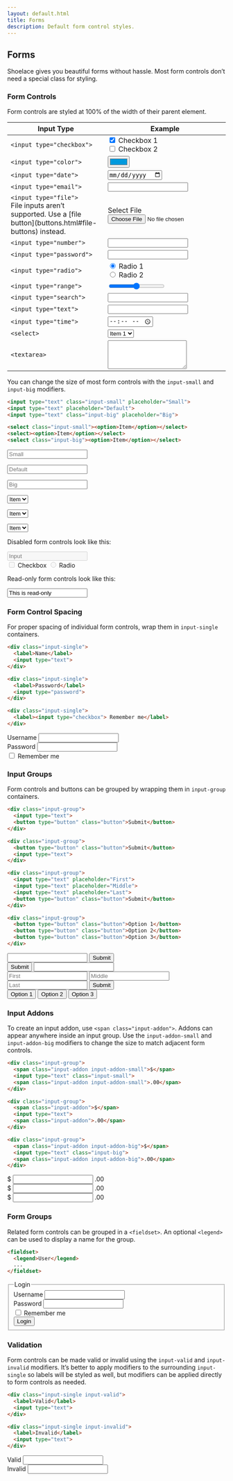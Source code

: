 ```yaml
---
layout: default.html
title: Forms
description: Default form control styles.
---
```


## Forms

Shoelace gives you beautiful forms without hassle. Most form controls don’t need a special class for styling.

### Form Controls

Form controls are styled at 100% of the width of their parent element.

<table class="table table-bordered">
  <thead>
    <tr>
      <th>Input Type</th>
      <th>Example</th>
    </tr>
  </thead>
  <tbody>
    <tr>
      <td><code>&lt;input type=&quot;checkbox&quot;&gt;</code></td>
      <td>
        <label><input type="checkbox" checked> Checkbox 1</label><br>
        <label><input type="checkbox"> Checkbox 2</label>
      </td>
    </tr>
    <tr>
      <td><code>&lt;input type=&quot;color&quot;&gt;</code></td>
      <td><input type="color" value="#0099dd"></td>
    </tr>
    <tr>
      <td><code>&lt;input type=&quot;date&quot;&gt;</code></td>
      <td><input type="date"></td>
    </tr>
    <tr>
      <td><code>&lt;input type=&quot;email&quot;&gt;</code></td>
      <td><input type="email"></td>
    </tr>
    <tr>
      <td>
        <code>&lt;input type=&quot;file&quot;&gt;</code>
        <br>
        <span class="text-small text-secondary">
          File inputs aren’t supported. Use a [file button](buttons.html#file-buttons) instead.
        </span>
      </td>
      <td>
        <label class="button button-block">Select File <input type="file"></label>
      </td>
    </tr>
    <tr>
      <td><code>&lt;input type=&quot;number&quot;&gt;</code></td>
      <td><input type="number"></td>
    </tr>
    <tr>
      <td><code>&lt;input type=&quot;password&quot;&gt;</code></td>
      <td><input type="password"></td>
    </tr>
    <tr>
      <td><code>&lt;input type=&quot;radio&quot;&gt;</code></td>
      <td>
        <label><input type="Radio" name="radio" checked> Radio 1</label><br>
        <label><input type="Radio" name="radio"> Radio 2</label>
      </td>
    </tr>
    <tr>
      <td><code>&lt;input type=&quot;range&quot;&gt;</code></td>
      <td><input type="range"></td>
    </tr>
    <tr>
      <td><code>&lt;input type=&quot;search&quot;&gt;</code></td>
      <td><input type="search"></td>
    </tr>
    <tr>
      <td><code>&lt;input type=&quot;text&quot;&gt;</code></td>
      <td><input type="text"></td>
    </tr>
    <tr>
      <td><code>&lt;input type=&quot;time&quot;&gt;</code></td>
      <td><input type="time"></td>
    </tr>
    <tr>
      <td><code>&lt;select&gt;</code></td>
      <td>
        <select>
          <option>Item 1</option>
          <option>Item 2</option>
          <option>Item 3</option>
        </select>
      </td>
    </tr>
    <tr>
      <td><code>&lt;textarea&gt;</code></td>
      <td><textarea rows="4"></textarea></td>
    </tr>
  </tbody>
</table>

You can change the size of most form controls with the `input-small` and `input-big` modifiers.

```html
<input type="text" class="input-small" placeholder="Small">
<input type="text" placeholder="Default">
<input type="text" class="input-big" placeholder="Big">

<select class="input-small"><option>Item</option></select>
<select><option>Item</option></select>
<select class="input-big"><option>Item</option></select>
```

<div class="two-column">
  <p><input type="text" class="input-small" placeholder="Small"></p>
  <p><input type="text" placeholder="Default"></p>
  <p><input type="text" class="input-big" placeholder="Big"></p>
  <p><select class="input-small"><option>Item</option></select></p>
  <p><select><option>Item</option></select></p>
  <p><select class="input-big"><option>Item</option></select></p>
</div>

Disabled form controls look like this:

<div class="input-single">
  <input type="text" placeholder="Input" disabled>
</div>

<div class="input-single">
  <label><input type="checkbox" disabled> Checkbox</label>
  <label><input type="radio" disabled> Radio</label>
</div>

Read-only form controls look like this:

<div class="input-single">
  <input type="text" readonly value="This is read-only">
</div>

### Form Control Spacing

For proper spacing of individual form controls, wrap them in `input-single` containers.

```html
<div class="input-single">
  <label>Name</label>
  <input type="text">
</div>

<div class="input-single">
  <label>Password</label>
  <input type="password">
</div>

<div class="input-single">
  <label><input type="checkbox"> Remember me</label>
</div>
```

<div class="input-single">
  <label>Username</label>
  <input type="text">
</div>

<div class="input-single">
  <label>Password</label>
  <input type="password">
</div>

<div class="input-single">
  <label><input type="checkbox"> Remember me</label>
</div>

### Input Groups

Form controls and buttons can be grouped by wrapping them in `input-group` containers.

```html
<div class="input-group">
  <input type="text">
  <button type="button" class="button">Submit</button>
</div>

<div class="input-group">
  <button type="button" class="button">Submit</button>
  <input type="text">
</div>

<div class="input-group">
  <input type="text" placeholder="First">
  <input type="text" placeholder="Middle">
  <input type="text" placeholder="Last">
  <button type="button" class="button">Submit</button>
</div>

<div class="input-group">
  <button type="button" class="button">Option 1</button>
  <button type="button" class="button">Option 2</button>
  <button type="button" class="button">Option 3</button>
</div>
```

<div class="input-group">
  <input type="text">
  <button type="button">Submit</button>
</div>

<div class="input-group">
  <button type="button">Submit</button>
  <input type="text">
</div>

<div class="input-group">
  <input type="text" placeholder="First">
  <input type="text" placeholder="Middle">
  <input type="text" placeholder="Last">
  <button type="button">Submit</button>
</div>

<div class="input-group">
  <button type="button">Option 1</button>
  <button type="button">Option 2</button>
  <button type="button">Option 3</button>
</div>

### Input Addons

To create an input addon, use `<span class="input-addon">`. Addons can appear anywhere inside an input group. Use the `input-addon-small` and `input-addon-big` modifiers to change the size to match adjacent form controls.

```html
<div class="input-group">
  <span class="input-addon input-addon-small">$</span>
  <input type="text" class="input-small">
  <span class="input-addon input-addon-small">.00</span>
</div>

<div class="input-group">
  <span class="input-addon">$</span>
  <input type="text">
  <span class="input-addon">.00</span>
</div>

<div class="input-group">
  <span class="input-addon input-addon-big">$</span>
  <input type="text" class="input-big">
  <span class="input-addon input-addon-big">.00</span>
</div>
```

<div class="input-single">
  <div class="input-group">
    <span class="input-addon input-addon-small">$</span>
    <input type="text" class="input-small">
    <span class="input-addon input-addon-small">.00</span>
  </div>
</div>

<div class="input-single">
  <div class="input-group">
    <span class="input-addon">$</span>
    <input type="text">
    <span class="input-addon">.00</span>
  </div>
</div>

<div class="input-single">
  <div class="input-group">
    <span class="input-addon input-addon-big">$</span>
    <input type="text" class="input-big">
    <span class="input-addon input-addon-big">.00</span>
  </div>
</div>

### Form Groups

Related form controls can be grouped in a `<fieldset>`. An optional `<legend>` can be used to display a name for the group.

```html
<fieldset>
  <legend>User</legend>
  ...
</fieldset>
```

<fieldset>
  <legend>Login</legend>
  <div class="input-single">
    <label>Username</label>
    <input type="text">
  </div>
  <div class="input-single">
    <label>Password</label>
    <input type="password">
  </div>
  <div class="input-single">
    <label>
      <input type="checkbox"> Remember me
    </label>
  </div>
  <div class="input-single">
    <button type="button">Login</button>
  </div>
</fieldset>

### Validation

Form controls can be made valid or invalid using the `input-valid` and `input-invalid` modifiers. It’s better to apply modifiers to the surrounding `input-single` so labels will be styled as well, but modifiers can be applied directly to form controls as needed.

```html
<div class="input-single input-valid">
  <label>Valid</label>
  <input type="text">
</div>

<div class="input-single input-invalid">
  <label>Invalid</label>
  <input type="text">
</div>
```

<div class="two-column">
  <div class="input-single input-valid">
    <label>Valid</label>
    <input type="text">
  </div>

  <div class="input-single input-invalid">
    <label>Invalid</label>
    <input type="text">
  </div>
</div>
